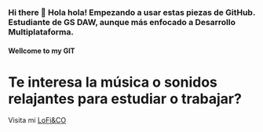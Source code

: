 ### Hi there 👋 Hola hola! Empezando a usar estas piezas de GitHub. Estudiante de GS DAW, aunque más enfocado a Desarrollo Multiplataforma. 

#### Wellcome to my GIT

# Te interesa la música o sonidos relajantes para estudiar o trabajar? 
Visita mi [LoFi&CO](https://rrubenn.github.io/LM_T5_Rub-nR/index.html)

<!--
**RRubenn/RRubenn** is a ✨ _special_ ✨ repository because its `README.md` (this file) appears on your GitHub profile.

Here are some ideas to get you started:

Usa markdown para crear links o cosas del estilo
-->
